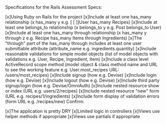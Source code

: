 Specifications for the Rails Assessment
Specs:

 [x]Using Ruby on Rails for the project
 [x]Include at least one has_many relationship (x has_many y e.g. [ [ ]]User has_many Recipes)
 [x]Include at least one belongs_to relationship (x belongs_to y e.g. Post belongs_to User)
 [x]Include at least one has_many through relationship (x has_many y through z e.g. Recipe has_many Items through Ingredients)
 [x]The "through" part of the has_many through includes at least one user submittable attribute (attribute_name e.g. ingredients.quantity)
 [x]Include reasonable validations for simple model objects (list of model objects with validations e.g. User, Recipe, Ingredient, Item)
 [x]Include a class level ActiveRecord scope method (model object & class method name and URL to see the working feature e.g. User.most_recipes URL: /users/most_recipes)
 [x]Include signup (how e.g. Devise)
 [x]Include login (how e.g. Devise)
 [x]Include logout (how e.g. Devise)
 [x]Include third party signup/login (how e.g. Devise/OmniAuth)
 [x]Include nested resource show or index (URL e.g. users/2/recipes)
 [x]Include nested resource "new" form (URL e.g. recipes/1/ingredients)
 [x]Include form display of validation errors (form URL e.g. /recipes/new)
Confirm:

 [x]The application is pretty DRY
 [x]Limited logic in controllers
 [x]Views use helper methods if appropriate
 [x]Views use partials if appropriate